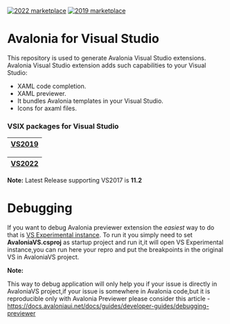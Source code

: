 [![2022 marketplace](https://img.shields.io/visual-studio-marketplace/v/AvaloniaTeam.AvaloniaVS.svg?label=2022-Marketplace)](https://marketplace.visualstudio.com/items?itemName=AvaloniaTeam.AvaloniaVS)
[![2019 marketplace](https://img.shields.io/visual-studio-marketplace/v/AvaloniaTeam.AvaloniaforVisualStudio.svg?label=2019-Marketplace)](https://marketplace.visualstudio.com/items?itemName=AvaloniaTeam.AvaloniaforVisualStudio)
# Avalonia for Visual Studio
This repository is used to generate Avalonia Visual Studio extensions.
Avalonia Visual Studio extension adds such capabilities to your Visual Studio:
- XAML code completion.
- XAML previewer.
- It bundles Avalonia templates in your Visual Studio.
- Icons for axaml files.

### VSIX packages for Visual Studio
| [VS2019](https://marketplace.visualstudio.com/items?itemName=AvaloniaTeam.AvaloniaforVisualStudio) | 
| ------------- |

| [VS2022](https://marketplace.visualstudio.com/items?itemName=AvaloniaTeam.AvaloniaVS) |
| ------------- |

**Note:** Latest Release supporting VS2017 is **11.2**


# Debugging
If you want to debug Avalonia previewer extension the *easiest* way to do that is [VS Experimental instance](https://docs.microsoft.com/en-us/visualstudio/extensibility/the-experimental-instance?view=vs-2019).
To run it you simply need to set **AvaloniaVS.csproj** as startup project and run it,it will open VS Experimental instance,you can run here your repro and put the breakpoints in the original VS in AvaloniaVS project.

**Note:**

This way to debug application will only help you if your issue is directly in AvaloniaVS project,if your issue is somewhere in Avalonia code,but it is reproducible only with Avalonia Previewer please consider this article - https://docs.avaloniaui.net/docs/guides/developer-guides/debugging-previewer
